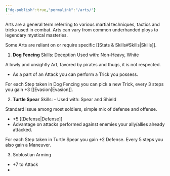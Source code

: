 ```yaml
---
{"dg-publish":true,"permalink":"/arts/"}
---
```


Arts are a general term referring to various martial techniques, tactics and tricks used in combat. Arts can vary from common underhanded ploys to legendary mystical masteries.

Some Arts are reliant on or require specific [[Stats & Skills#Skills\|Skills]].

1. **Dog Fencing**
Skills: Deception 
Used with: Non-Heavy, White

A lowly and unsightly Art, favored by pirates and thugs, it is not respected.

 - As a part of an Attack you can perform a Trick you possess.

 For each Step taken in Dog Fencing you can pick a new Trick, every 3 steps you gain +3 [[Evasion\|Evasion]].

2. **Turtle Spear**
Skills: -
Used with: Spear and Shield  

Standard issue among most soldiers, simple mix of defense and offense.

- +5 [[Defense\|Defense]] 
- Advantage on attacks performed against enemies your ally/allies already attacked.

For each Step taken in Turtle Spear you gain +2 Defense. Every 5 steps you also gain a Maneuver.

3. Soblostian Arming
 
 - +7 to Attack
 - 